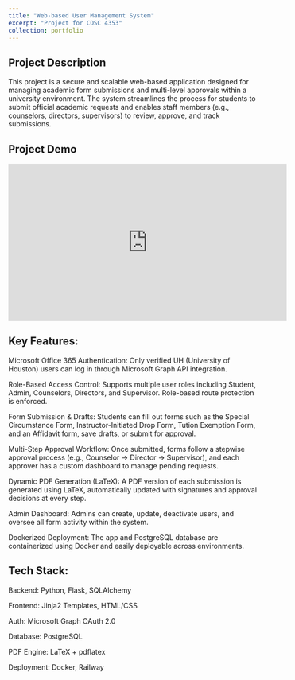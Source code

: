 ```yaml
---
title: "Web-based User Management System"
excerpt: "Project for COSC 4353"
collection: portfolio
---
```


## Project Description
This project is a secure and scalable web-based application designed for managing academic form submissions and multi-level approvals within a university environment. The system streamlines the process for students to submit official academic requests and enables staff members (e.g., counselors, directors, supervisors) to review, approve, and track submissions.



## Project Demo
<iframe width="560" height="315" src="https://www.youtube-nocookie.com/embed/0IOBjLq-FoU" frameborder="0" allow="accelerometer; autoplay; clipboard-write; encrypted-media; gyroscope; picture-in-picture" allowfullscreen></iframe>

## Key Features:
Microsoft Office 365 Authentication:
Only verified UH (University of Houston) users can log in through Microsoft Graph API integration.

Role-Based Access Control:
Supports multiple user roles including Student, Admin, Counselors, Directors, and Supervisor. Role-based route protection is enforced.

Form Submission & Drafts:
Students can fill out forms such as the Special Circumstance Form, Instructor-Initiated Drop Form, Tution Exemption Form, and an Affidavit form, save drafts, or submit for approval.

Multi-Step Approval Workflow:
Once submitted, forms follow a stepwise approval process (e.g., Counselor → Director → Supervisor), and each approver has a custom dashboard to manage pending requests.

Dynamic PDF Generation (LaTeX):
A PDF version of each submission is generated using LaTeX, automatically updated with signatures and approval decisions at every step.

Admin Dashboard:
Admins can create, update, deactivate users, and oversee all form activity within the system.

Dockerized Deployment:
The app and PostgreSQL database are containerized using Docker and easily deployable across environments.

## Tech Stack:
Backend: Python, Flask, SQLAlchemy

Frontend: Jinja2 Templates, HTML/CSS

Auth: Microsoft Graph OAuth 2.0

Database: PostgreSQL

PDF Engine: LaTeX + pdflatex

Deployment: Docker, Railway
